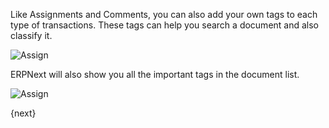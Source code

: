 Like Assignments and Comments, you can also add your own tags to each type of transactions. These tags can help you search a document and also classify it. 

<img class="screenshot" alt="Assign" src="{{docs_base_url}}/assets/img/collaboration-tools/tags-1.png">

ERPNext will also show you all the important tags in the document list.

<img class="screenshot" alt="Assign" src="{{docs_base_url}}/assets/img/collaboration-tools/tags-2.png">

{next}
